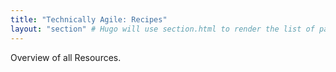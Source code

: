 ```yaml
---
title: "Technically Agile: Recipes"
layout: "section" # Hugo will use section.html to render the list of pages
---
```


Overview of all Resources.
